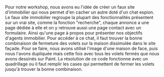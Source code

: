 Pour notre workshop, nous avons eu l'idée de créer un faux site d'immobilier qui nous permet d'en cacher un autre doté d'un chat espion.
Le faux site immobilier regroupe la plupart des fonctionnalités présentent sur un vrai site, comme la fonction "recherche", chaque annonce a une page dédiée à elle et on y retrouve aussi une page contact avec un formulaire. 
Ainsi qu'une page à propos pour présenter nos objectifs d'agents immobilier. Pour accéder à ce chat, il faut trouver la bonne combinaison de fermeture des volets sur la maison dissimulée dans le site façade. 
Pour se faire, nous avons utilisé l'image d'une maison de face, puis nous l'avons dupliquée mais cette fois avec tous les volets fermés que nous avons dessinés sur Paint. 
La résolution de ce code fonctionne avec un quadrillage ou il faut remplir les cases qui permettent de fermer les volets jusqu'à trouver la bonne combinaison.
